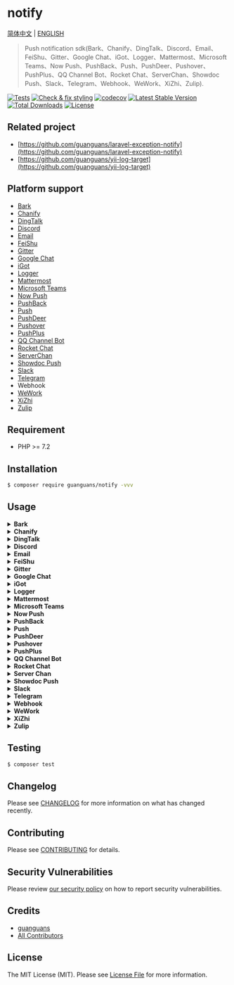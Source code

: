 # notify

[简体中文](README.md) | [ENGLISH](README-EN.md)

> Push notification sdk(Bark、Chanify、DingTalk、Discord、Email、FeiShu、Gitter、Google Chat、iGot、Logger、Mattermost、Microsoft Teams、Now Push、PushBack、Push、PushDeer、Pushover、PushPlus、QQ Channel Bot、Rocket Chat、ServerChan、Showdoc Push、Slack、Telegram、Webhook、WeWork、XiZhi、Zulip).

[![Tests](https://github.com/guanguans/notify/workflows/Tests/badge.svg)](https://github.com/guanguans/notify/actions)
[![Check & fix styling](https://github.com/guanguans/notify/workflows/Check%20&%20fix%20styling/badge.svg)](https://github.com/guanguans/notify/actions)
[![codecov](https://codecov.io/gh/guanguans/notify/branch/main/graph/badge.svg?token=URGFAWS6S4)](https://codecov.io/gh/guanguans/notify)
[![Latest Stable Version](https://poser.pugx.org/guanguans/notify/v)](//packagist.org/packages/guanguans/notify)
[![Total Downloads](https://poser.pugx.org/guanguans/notify/downloads)](//packagist.org/packages/guanguans/notify)
[![License](https://poser.pugx.org/guanguans/notify/license)](//packagist.org/packages/guanguans/notify)

## Related project

* [https://github.com/guanguans/laravel-exception-notify](https://github.com/guanguans/laravel-exception-notify)
* [https://github.com/guanguans/yii-log-target](https://github.com/guanguans/yii-log-target)

## Platform support

* [Bark](https://github.com/Finb/Bark)
* [Chanify](https://github.com/chanify/chanify-ios)
* [DingTalk](https://developers.dingtalk.com/document/app/custom-robot-access)
* [Discord](https://discord.com/developers/docs/resources/webhook#edit-webhook-message)
* [Email](https://symfony.com/doc/current/mailer.html)
* [FeiShu](https://www.feishu.cn/hc/zh-CN/articles/360024984973)
* [Gitter](https://developer.gitter.im/docs/messages-resource)
* [Google Chat](https://developers.google.com/hangouts/chat/how-tos/webhooks)
* [iGot](http://hellyw.com/#/)
* [Logger](https://github.com/php-fig/log)
* [Mattermost](https://api.mattermost.com)
* [Microsoft Teams](https://www.microsoft.com/zh-cn/microsoft-teams/teams-for-work)
* [Now Push](https://nowpush.io/api-docs/)
* [PushBack](https://pushback.io/docs/getting-started)
* [Push](https://docs.push.techulus.com/api-documentation)
* [PushDeer](http://pushdeer.com)
* [Pushover](https://pushover.net)
* [PushPlus](https://pushplus.hxtrip.com/index)
* [QQ Channel Bot](https://bot.q.qq.com/wiki/develop/api/openapi/message/post_messages.html)
* [Rocket Chat](https://docs.rocket.chat/guides/administration/admin-panel/integrations)
* [ServerChan](https://sct.ftqq.com)
* [Showdoc Push](https://push.showdoc.com.cn/#/)
* [Slack](https://api.slack.com/messaging/webhooks)
* [Telegram](https://core.telegram.org/bots/api#sendmessage)
* Webhook
* [WeWork](https://open.work.weixin.qq.com/api/doc/90000/90136/91770)
* [XiZhi](https://xz.qqoq.net/#/index)
* [Zulip](https://zulip.com/api/send-message)

## Requirement

* PHP >= 7.2

## Installation

```bash
$ composer require guanguans/notify -vvv
```

## Usage

<details>
<summary><b>Bark</b></summary>

```php
use Guanguans\Notify\Factory;
use Guanguans\Notify\Clients\Client;

$barkMessage = new \Guanguans\Notify\Messages\BarkMessage([
    'title' => 'This is title.',
    'body' => 'This is body.',
    'copy' => 'This is copy.',
    'url' => 'https://github.com/guanguans/notify',
    'sound' => 'bell',
    'group' => 'group',
    // 'icon' => 'https://avatars0.githubusercontent.com/u/25671453?s=200&v=4',
    // 'group' => 'group',
    // 'level' => 'passive',
    // 'badge' => 5,
    // 'isArchive' => 1,
    // 'autoCopy' => 1,
    // 'automaticallyCopy' => 1,
]);
Factory::bark()
    // ->setBaseUri('The server address of your own deployment.')
    ->setToken('ihnPXb8KDj9dHStfQ5c')
    ->setMessage($barkMessage)
    ->sending(function (Client $client){
        // do something for before send
        dump($client->getRequestParams());
    })
    ->sended(function (Client $client){
        // do something for after send
        dump($client->getResponse());
    })
    ->send();
```
</details>

<details>
<summary><b>Chanify</b></summary>

```php
// Text Message
Factory::chanify()
    // ->setBaseUri('The server address of your own deployment.')
    ->setToken('fh4gGEiJBQVdIWlVKS1JORVY0UlVETFZYVVpRTlNLTlVZVlZPT1JFGhR7vAyf8Uj5UQhhK4n6QfVzih96QyIECAEQAQ.E0eBnLbfNwWrWZ1YSAZfkCQWZAPdBl6pVr26lRf6Srs')
    ->setMessage((new \Guanguans\Notify\Messages\Chanify\TextMessage([
        'title'    => 'This is title.',
        'text'     => 'This is text.',
        // 'copy'     => 'This is copy.',
        // 'actions'  => [
        //     "ActionName1|http://<action host>/<action1>",
        //     "ActionName2|http://<action host>/<action2>",
        // ],
        // 'autocopy' => 0,
        // 'sound'    => 0,
        // 'priority' => 10,
    ])))
    ->send();

// Link Message
Factory::chanify()
    // ->setBaseUri('The server address of your own deployment.')
    ->setToken('fh4gGEiJBQVdIWlVKS1JORVY0UlVETFZYVVpRTlNLTlVZVlZPT1JFGhR7vAyf8Uj5UQhhK4n6QfVzih96QyIECAEQAQ.E0eBnLbfNwWrWZ1YSAZfkCQWZAPdBl6pVr26lRf6Srs')
    ->setMessage((new \Guanguans\Notify\Messages\Chanify\LinkMessage([
        'link'     => 'https://github.com/guanguans/notify',
        // 'sound'    => 0,
        // 'priority' => 10,
    ])))
    ->send();
```
</details>

<details>
<summary><b>DingTalk</b></summary>

```php
// Text Message
Factory::dingTalk()
    ->setToken('c44fec1ddaa8a833156efb77b7865d62ae13775418030d94d05da08bfca73e')
    ->setSecret('SECc32bb7345c0f73da2b9786f0f7dd5083bd768a29b82e6d460149d730eee51730')
    ->setMessage((new \Guanguans\Notify\Messages\DingTalk\TextMessage([
        'content'   => 'This is content(keyword).',
        // 'atMobiles' => [13948484984],
        // 'atDingtalkIds' => [123456],
        // 'isAtAll'   => false,
    ])))
    ->send();

// Link Message
Factory::dingTalk()
    ->setToken('c44fec1ddaa8a833156efb77b7865d62ae13775418030d94d05da08bfca73e')
    ->setSecret('SECc32bb7345c0f73da2b9786f0f7dd5083bd768a29b82e6d460149d730eee51730')
    ->setMessage((new \Guanguans\Notify\Messages\DingTalk\LinkMessage([
        'title'      => 'This is content.',
        'text'       => 'This is text(keyword).',
        'messageUrl' => 'https://github.com/guanguans/notify',
        'picUrl'     => 'https://avatars.githubusercontent.com/u/22309277?v=4',
    ])))
    ->send();

// Markdown Message
Factory::dingTalk()
    ->setToken('c44fec1ddaa8a833156efb77b7865d62ae13775418030d94d05da08bfca73e')
    ->setSecret('SECc32bb7345c0f73da2b9786f0f7dd5083bd768a29b82e6d460149d730eee51730')
    ->setMessage((new \Guanguans\Notify\Messages\DingTalk\MarkdownMessage([
        'title' => 'This is title.',
        'text'  => '> This is text(keyword).',
        // 'atMobiles' => [13948484984],
        // 'atDingtalkIds' => [123456],
        // 'isAtAll'   => false,
    ])))
    ->send();

// Feed Card Message
$message = new \Guanguans\Notify\Messages\DingTalk\FeedCardMessage([
    'title'      => 'This is title(keyword) 0.',
    'messageURL' => 'https://github.com/guanguans/notify',
    'picURL'     => 'https://avatars.githubusercontent.com/u/22309277?v=4'
]);
Factory::dingTalk()
    ->setToken('c44fec1ddaa8a833156efb77b7865d62ae13775418030d94d05da08bfca73e')
    ->setSecret('SECc32bb7345c0f73da2b9786f0f7dd5083bd768a29b82e6d460149d730eee51730')
    ->setMessage($message)
    ->send();

// Single Action Card Message
Factory::dingTalk()
    ->setToken('c44fec1ddaa8a833156efb77b7865d62ae13775418030d94d05da08bfca73e')
    ->setSecret('SECc32bb7345c0f73da2b9786f0f7dd5083bd768a29b82e6d460149d730eee51730')
    ->setMessage(new \Guanguans\Notify\Messages\DingTalk\SingleActionCardMessage([
        'title'       => 'This is title(keyword).',
        'text'        => 'This is text.',
        'singleTitle' => 'This is singleTitle.',
        'singleURL'   => 'https://avatars.githubusercontent.com/u/22309277?v=4',
        // 'btnOrientation' => 1
    ]))
    ->send();

// Btns Action Card Message
$message = new \Guanguans\Notify\Messages\DingTalk\BtnsActionCardMessage([
    'title'          => 'This is title(keyword).',
    'text'           => 'This is text.',
    // 'hideAvatar'     => 1,
    // 'btnOrientation' => 1,
    'btns' => [
        [
            'title'     => 'This is title 1',
            'actionURL' => 'https://github.com/guanguans/notify',
        ]
    ]
]);
$message->addBtn([
    'title'     => 'This is title 2',
    'actionURL' => 'https://github.com/guanguans/notify',
]);
Factory::dingTalk()
    ->setToken('c44fec1ddaa8a833156efb77b7865d62ae13775418030d94d05da08bfca73e')
    ->setSecret('SECc32bb7345c0f73da2b9786f0f7dd5083bd768a29b82e6d460149d730eee51730')
    ->setMessage($message)
    ->send();
```
</details>

<details>
<summary><b>Discord</b></summary>

```php
$message = new \Guanguans\Notify\Messages\DiscordMessage([
    'content' => 'This is content.',
    //'username' => 'notify bot.',
    //'avatar_url' => 'https://avatars.githubusercontent.com/u/22309277?v=4',
    //'tts' => false,
    //'embeds' => $embed = [
    //    'title' => 'This is title.',
    //    'type' => 'This is type.',
    //    'description' => 'This is description.',
    //    'url' => 'https://avatars.githubusercontent.com/u/22309277?v=4',
    //    'color' => '0365D6',
    //    'footer' => [
    //        'text' => 'This is text.',
    //        'icon_url' => 'https://avatars.githubusercontent.com/u/22309277?v=4',
    //    ],
    //    'image' => [
    //        'url' => 'https://avatars.githubusercontent.com/u/22309277?v=4',
    //    ],
    //    'thumbnail' => [
    //        'url' => 'https://avatars.githubusercontent.com/u/22309277?v=4',
    //    ],
    //    'author' => [
    //        'name' => 'This is name.',
    //        'url' => 'https://avatars.githubusercontent.com/u/22309277?v=4.',
    //        'icon_url' => 'https://avatars.githubusercontent.com/u/22309277?v=4',
    //    ],
    //    'fields' => [
    //        [
    //            'name' => 'This is name.',
    //            'value' => 'This is value.',
    //            'inline' => false,
    //        ],
    //    ],
    ],
]);

Factory::discord()
    ->setWebhookUrl('https://discord.com/api/webhooks/955407924304425000/o7RfCGxek_o8kfR6Q9i')
    ->setMessage($message)
    ->send();
```
</details>

<details>
<summary><b>Email</b></summary>

```bash
# Install dependencies
$ composer require symfony/mailer -vvv
```

```php
$email = \Guanguans\Notify\Messages\EmailMessage::create()
    ->from('from@qq.com')
    ->to('to@qq.com')
    //->cc('cc@example.com')
    //->bcc('bcc@example.com')
    //->replyTo('replyTo@example.com')
    // ->priority(\Guanguans\Notify\Messages\EmailMessage::PRIORITY_HIGH)
    ->subject('This is a testing for notify.')
    // ->html('<p>Sending emails is fun again!</p>')
    ->text('This is a testing.');

Factory::mailer()
    ->setDsn('smtp://user:pass@smtp.qq.com:465?verify_peer=0')
    ->setMessage($email)
    ->send();
```
</details>

<details>
<summary><b>FeiShu</b></summary>

```php
// Text Message
Factory::feiShu()
    ->setToken('b6eb70d9-6e19-4f87-af48-348b028186')
    ->setSecret('iigDOvnsIn6aFS1pYHHEHh')
    ->setMessage(new \Guanguans\Notify\Messages\FeiShu\TextMessage('This is title(keyword).'))
    ->send();

// Post Message
$post = [
    'zh_cn' => [
        'title'   => '项目更新通知',
        'content' => [
            [
                [
                    "tag"  => "text",
                    "text" => "项目有更新(keyword)"
                ]
            ]
        ]
    ]
];
Factory::feiShu()
    ->setToken('b6eb70d9-6e19-4f87-af48-348b028186')
    ->setSecret('iigDOvnsIn6aFS1pYHHEHh')
    ->setMessage(new \Guanguans\Notify\Messages\FeiShu\PostMessage($post))
    ->send();

// Image Message
Factory::feiShu()
    ->setToken('b6eb70d9-6e19-4f87-af48-348b028186')
    ->setSecret('iigDOvnsIn6aFS1pYHHEHh')
    ->setMessage(new \Guanguans\Notify\Messages\FeiShu\ImageMessage('img_ecffc3b9-8f14-400f-a014-05eca1a4xxxx'))
    ->send();

// ShareChat Message
Factory::feiShu()
    ->setToken('b6eb70d9-6e19-4f87-af48-348b028186')
    ->setSecret('iigDOvnsIn6aFS1pYHHEHh')
    ->setMessage(new \Guanguans\Notify\Messages\FeiShu\ShareChatMessage('oc_f5b1a7eb27ae2c7b6adc2a74fafxxxxx'))
    ->send();

// Card Message
$card = [
    'elements' => [
        [
            'tag'  => 'div',
            'text' => [
                'content' => '**西湖(keyword)**，位于浙江省杭州市西湖区龙井路1号，杭州市区西部，景区总面积49平方千米，汇水面积为21.22平方千米，湖面面积为6.38平方千米。',
                'tag'     => 'lark_md',
            ],
        ],
    ],
];
Factory::feiShu()
    ->setToken('b6eb70d9-6e19-4f87-af48-348b0281866c')
    ->setSecret('iigDOvnsIn6aFS1pYHHEHh')
    ->setMessage(new \Guanguans\Notify\Messages\FeiShu\CardMessage($card))
    ->send();
```
</details>

<details>
<summary><b>Gitter</b></summary>

```php
Factory::gitter()
    ->setToken('b9e7931ecacb08b7ab4df5e98bc149d33d7faf1')
    ->setRoomId('61af21b96da03739848bfef')
    ->setMessage(new \Guanguans\Notify\Messages\GitterMessage('This is testing.'))
    ->send();
```
</details>

<details>
<summary><b>Google Chat</b></summary>

```php
Factory::googleChat()
    ->setToken('accessToken')
    ->setKey('accessKey')
    ->setSpace('space')
    // ->setThreadKey('threadKey')
    ->setMessage(new \Guanguans\Notify\Messages\GoogleChatMessage([
        'text' => 'This is a testing.',
    ]))
    ->send();
```
</details>

<details>
<summary><b>iGot</b></summary>

```php
Factory::iGot()
    ->setToken('5dcd2f91d38cc47447414')
    ->setMessage(
        new \Guanguans\Notify\Messages\IGotMessage([
            'content' => 'This is content.',
            // 'title' => 'This is title.',
            // 'url' => 'https://www.github.com/guanguans/notify',
            // 'automaticallyCopy' => 1,
            // 'urgent' => 1,
            // 'copy' => 'This is copy.',
            // 'detail' => [
            //     'title' => 'This is detail title.',
            //     'content' => 'This is detail content.',
            // ],
        ])
    )
    ->send();
```
</details>

<details>
<summary><b>Logger</b></summary>

```php
Factory::logger()
    ->setLogger(new \Psr\Log\NullLogger())
    // ->setLevel('warning')
    ->setMessage(new \Guanguans\Notify\Messages\LoggerMessage('This is a testing.'))
    ->send();
```
</details>

<details>
<summary><b>Mattermost</b></summary>

```php
Factory::mattermost()
    ->setBaseUri('https://guanguans.cloud.mattermost.com')
    ->setToken('r7jezodttibgueijpahyyfh1qa')
    ->setMessage(
        new \Guanguans\Notify\Messages\MattermostMessage([
            'channel_id' => 'sat5ohbs5byixd86tmxtk13',
            'message' => 'This is a testing.',
            // 'is_pinned' => true,
            // 'create_at' => 1639041968509,
            // 'edit_at' => 1639041968509,
            // 'root_id' => '',
            // 'original_id' => '',
            // 'type' => '',
            // 'pending_post_id' => '1639041968509abc',
            // 'participants' => null,
            // 'props' => ['key' => 'value'],
            // 'file_ids' => ['o3x4y157jff5xydf5m91bft1oo'],
        ])
    )
    ->send();
```
</details>

<details>
<summary><b>Microsoft Teams</b></summary>

```php
$microsoftTeamsMessage = new MicrosoftTeamsMessage([
    'correlationId' => 'This is correlationId.',
    'expectedActors' => [
        'john@contoso.com',
    ],
    'originator' => 'This is originator.',
    'summary' => 'This is summary.',
    'themeColor' => '0076D7',
    'hideOriginalBody' => false,
    'title' => 'This is title.',
    'text' => 'This is text.',
    'sections' => [],
    'potentialAction' => [],
]);

$microsoftTeamsMessage
    ->addSection([
        'title' => 'This is title.',
        'startGroup' => true,
        'activityImage' => 'This is activityImage.',
        'activityTitle' => 'This is activityTitle.',
        'activitySubtitle' => 'This is activitySubtitle.',
        'activityText' => 'This is activityText.',
        'heroImage' => 'This is heroImage.',
        'text' => 'This is text.',
        'facts' => [
            [
                'name' => 'This is name.',
                'value' => 'This is value.',
            ],
        ],
        'images' => [
            'This is images.',
        ],
        'potentialAction' => [],
    ])
    ->addPotentialAction([
        '@type' => 'OpenUri',
        'name' => 'This is name.',
        'targets' => [
            [
                'os' => 'default',
                'uri' => 'https://learn.microsoft.com/outlook/actionable-messages',
            ],
        ],
    ])
    ->addPotentialAction([
        '@type' => 'HttpPOST',
        'name' => 'This is name.',
        'target' => 'https://learn.microsoft.com/outlook/actionable-messages',
        'headers' => [
            [
                'name' => 'X-Version',
                'value' => 'v1.0.0',
            ],
        ],
        'body' => [
            'field' => 'value',
        ],
        'bodyContentType' => 'application/x-www-form-urlencoded',
    ])
    ->addPotentialAction([
        '@type' => 'ActionCard',
        'name' => 'This is name.',
        'inputs' => [
            [
                '@type' => 'TextInput',
                'id' => 'comment',
                'isRequired' => true,
                'title' => 'This is title.',
                'value' => 'This is value.',
                'isMultiline' => true,
            ],
        ],
        'actions' => [],
    ])
    ->addPotentialAction([
        '@type' => 'InvokeAddInCommand',
        'name' => 'This is name.',
        'addInId' => '527104a1-f1a5-475a-9199-7a968161c870',
        'desktopCommandId' => 'show',
        'initializationContext' => [
            'property1' => 'This is property1.',
            'property2' => 'This is property2.',
        ],
    ]);

Factory::microsoftTeams()
    ->setWebhookUrl('url')
    ->setMessage($microsoftTeamsMessage)
    ->send();
```
</details>

<details>
<summary><b>Now Push</b></summary>

```php
// Note Message
Factory::nowPush()
    ->setToken('vpNVue4teSl93ijHBVT6sDT4sHLP7OMTzFCfdQb0QxLYvL')
    ->setMessage(new \Guanguans\Notify\Messages\NowPush\NoteMessage('This is a note.'))
    ->send();

// Image Message
Factory::nowPush()
    ->setToken('vpNVue4teSl93ijHBVT6sDT4sHLP7OMTzFCfdQb0QxLYvL')
    ->setMessage(new \Guanguans\Notify\Messages\NowPush\ImageMessage('https://www.nowpush.app/assets/img/welcome/welcome-mockup.png'))
    ->send();

// Link Message
Factory::nowPush()
    ->setToken('vpNVue4teSl93ijHBVT6sDT4sHLP7OMTzFCfdQb0QxLYvL')
    ->setMessage(new \Guanguans\Notify\Messages\NowPush\LinkMessage('https://github.com/guanguans/notify'))
    ->send();

// User Info
Factory::nowPush()
    ->setToken('vpNVue4teSl93ijHBVT6sDT4sHLP7OMTzFCfdQb0QxLYvL')
    ->getUser();
```
</details>

<details>
<summary><b>PushBack</b></summary>

```php
Factory::pushBack()
    ->setToken('at_uDCCK8gdHJPN613lASV')
    // ->setSynchonousMode()
    ->setMessage(
        new \Guanguans\Notify\Messages\PushBackMessage([
            'id' => 'User_1730',
            'title' => 'This is title.',
            // 'body' => 'This is body.',
            // 'action1' => 'action1',
            // 'action2' => 'action2',
            // 'reply' => 'reply',
        ])
    )
    ->send();
```
</details>

<details>
<summary><b>Push</b></summary>

```php
Factory::push()
    ->setToken('5db80e8a-1f9b-4f98-929a-75892cedc')
    ->setMessage(
        new \Guanguans\Notify\Messages\PushMessage([
            'title' => 'This is a title.',
            'body' => 'This is a body.',
            // 'link' => 'https://github.com/guanguans/notify',
            // 'image' => 'https://www.nowpush.app/assets/img/welcome/welcome-mockup.png',
        ])
    )
    ->send();
```
</details>

<details>
<summary><b>PushDeer</b></summary>

```php
Factory::pushDeer()
    ->setToken('PDU8024TTt9Yvx4wkm08SmSXAY9pnPycl5RrB')
    ->setMessage(new \Guanguans\Notify\Messages\PushDeerMessage('## This is text.', '> This is desp.', 'markdown'))
    ->send();
```
</details>

<details>
<summary><b>Pushover</b></summary>

```php
Factory::pushover()
    ->setToken('abs9tevjnpu2p7x1yii8uf23')
    ->setUserToken('uz86ivgu7xkizpdpdo65vw2c')
    ->setMessage(
        new \Guanguans\Notify\Messages\PushoverMessage([
            'message' => 'This is message.',
            // 'title' => 'This is title.',
            // 'timestamp' => time(),
            // 'priority' => 2,
            // 'url' => 'https://www.guanguans.cn',
            // 'url_title' => 'This is URL title.',
            // 'sound' => 'none',
            // 'retry' => 60,
            // 'expire' => 3600,
            // 'html' => 1,
            // 'monospace' => 0,
            // 'callback' => 'https://www.guanguans.cn/',
            // 'device' => 'This is device.',
            // 'attachment' => '/Users/yaozm/Downloads/xxx.png',
        ])
    )
    ->send();

// sounds
Factory::pushover()
    ->setToken('abs9tevjnpu2p7x1yii8uf23')
    ->sounds();
```
</details>

<details>
<summary><b>PushPlus</b></summary>

```php
Factory::pushPlus()
    ->setToken('762e3f7efd764ad5acaa9cc26ac20')
    ->setMessage(new \Guanguans\Notify\Messages\PushPlusMessage([
        'content' => 'This is content.',
        // 'title' => 'This is title.',
        // 'template' => 'html',
        // 'topic' => 'topic',
    ]))
    ->send();
```
</details>

<details>
<summary><b>QQ Channel Bot</b></summary>

```bash
# Install dependencies
$ composer require textalk/websocket -vvv
```

```php
// Get the list of user channels
Factory::qqChannelBot()
    ->setAppid('102001')
    ->setToken('eghXYBXQH0QXBByb8Zj4VeRGterQG')
    ->getUserChannels();

// Get the subchannel list
Factory::qqChannelBot()
    ->setAppid('102001')
    ->setToken('eghXYBXQH0QXBByb8Zj4VeRGterQG')
    ->getSubChannels(5099581822453968); // Channel ID

// Send a channel message
Factory::qqChannelBot()
    ->setAppid('102001')
    ->setToken('eghXYBXQH0QXBByb8Zj4VeRGterQG')
    ->setChannelId('4317') // Sub Channel ID
    // ->sandboxEnvironment()
    // ->setSecret('3yfBSaUCfy3zlQr5')
    ->setMessage(
        \Guanguans\Notify\Messages\QqChannelBotMessage::create([
            'content' => 'This is content.',
            'image' => 'https://avatars.githubusercontent.com/u/22309277?v=4',
            // 'msg_id' => '3yfBSa',
            // 'embed' => [],
            // 'ark' => [],
            // 'message_reference' => [],
            // 'markdown' => [],
        ])
    )
    ->send();
```
</details>

<details>
<summary><b>Rocket Chat</b></summary>

```php
Factory::rocketChat()
    ->setToken('EemSHx9ioqdmrWouS/yYpmhqDSyd7CqmSAnyBfKezLyzotswbRSpkD9MCNxqtPL')
    ->setBaseUri('https://guanguans.rocket.chat')
    ->setMessage(
        new \Guanguans\Notify\Messages\RocketChatMessage([
            'alias' => '报警机器人',
            'emoji' => ':warning:',
            'text' => 'This is a testing. ',
            // 'attachments' => [
            //     [
            //         'title' => 'This is a title.',
            //         'title_link' => 'https://rocket.chat',
            //         'text' => 'This is a text.',
            //         'image_url' => 'http://www.xxx.png',
            //         'color' => '#764FA5',
            //     ],
            // ],
        ])
    )
    ->send();
```
</details>

<details>
<summary><b>Server Chan</b></summary>

```php
Factory::serverChan()
    ->setToken('SCT35149Thtf1g2Bc14QJuQ6HFpW5YG')
    ->setMessage(new \Guanguans\Notify\Messages\ServerChanMessage('This is title.', 'This is desp.'))
    ->send();

// Check
Factory::serverChan()->check(3334849, 'SCTJlJV1J87hS');
```
</details>

<details>
<summary><b>Showdoc Push</b></summary>

```php
Factory::showdocPush()
    ->setToken('f096edb95f92540219a41e47060eeb6d9461')
    ->setMessage(new \Guanguans\Notify\Messages\ShowdocPushMessage('This is title.', 'This is content.'))
    ->send();
```
</details>

<details>
<summary><b>Slack</b></summary>

```php
$message = new \Guanguans\Notify\Messages\SlackMessage([
    'text' => 'This is text.',
    //'channel' => '#general',
    //'username' => 'notify bot',
    //'icon_emoji' => ':ghost:',
    //'icon_url' => 'https://avatars.githubusercontent.com/u/22309277?v=4',
    //'unfurl_links' => true,
    //'attachments' => $attachment = [
    //    'fallback' => 'Required text summary of the attachment',
    //    'text' => 'Optional text that should appear within the attachment',
    //    'pretext' => 'Optional text that should appear above the formatted data',
    //    'color' => '#36a64f',
    //    'fields' => [
    //        [
    //            'title' => 'Required Field Title',
    //            'value' => 'Text value of the field.',
    //            'short' => false,
    //        ],
    //    ],
    //],
]);

Factory::slack()
    ->setWebhookUrl('https://hooks.slack.com/services/TPU9A98MT/B038KNUC0GY/6pKH3vfa3mjlUPcgLSjzR')
    ->setMessage($message)
    ->send();
```
</details>

<details>
<summary><b>Telegram</b></summary>

```php
// getUpdates(Chat ID)
Factory::telegram()
    ->setToken('5146570:AAF-Pi1MBPa46wdyobfZZdZL1-PlDfrZ')
    ->getUpdates();

// Text
\Guanguans\Notify\Messages\Telegram\TextMessage::create([
    'chat_id' => 50443416,
    'text' => '*This is text*',
    'parse_mode' => 'MarkdownV2',
    // 'entities' => [],
    // 'disable_web_page_preview' => true,
    // 'disable_notification' => true,
    // 'protect_content' => true,
    // 'reply_to_message_id' => 5,
    // 'allow_sending_without_reply' => true,
    // 'reply_markup' => [],
]);

Factory::telegram()
    ->setToken('5146570195:AAF-Pi1MBPa46wdyobfZZdZL')
    ->setMessage($message)
    ->send();
```
</details>

<details>
<summary><b>Webhook</b></summary>

```php
$message = \Guanguans\Notify\Messages\WebhookMessage::create([
    'content' => 'This is content.',
    'username' => 'notify bot.',
])
// ->setHeaders(['Accept' => '*/*'])
// ->setQuery([['foo' => 'bar']])
->setVerify(false);

Factory::webhook()
    ->setUrl('https://discord.com/api/webhooks/955407924304425000/o7RfCGxek_o8kfR6Q9iGKtTdRJ')
    // ->setRequestMethod('postJson')
    ->setMessage($message)
    ->send();
```
</details>

<details>
<summary><b>WeWork</b></summary>

```php
// Text Message
Factory::weWork()
    ->setToken('73a3d5a3-ceff-4da8-bcf3-ff5891778f')
    ->setMessage((new \Guanguans\Notify\Messages\WeWork\TextMessage([
        'content'               => 'This is content.',
        // 'mentioned_list'        => ["wangqing", "@all"],
        // 'mentioned_mobile_list' => ["13800001111", "@all"],
    ])))
    ->send();

// Markdown Message
Factory::weWork()
    ->setToken('73a3d5a3-ceff-4da8-bcf3-ff5891778f')
    ->setMessage(new \Guanguans\Notify\Messages\WeWork\MarkdownMessage("# This is title.\n This is content."))
    ->send();

// Image Message
Factory::weWork()
    ->setToken('73a3d5a3-ceff-4da8-bcf3-ff5891778f')
    ->setMessage(new \Guanguans\Notify\Messages\WeWork\ImageMessage('https://avatars.githubusercontent.com/u/22309277?v=4'))
    ->send();

// News Message
$message = new \Guanguans\Notify\Messages\WeWork\NewsMessage([
    'title'       => 'This is title1.',
    'description' => 'This is description.',
    'url'         => 'https://github.com/guanguans/notify',
    'picurl'      => 'https://avatars.githubusercontent.com/u/22309277?v=4',
]);
$message->addArticle([
    'title'       => 'This is title2.',
    'description' => 'This is description.',
    'url'         => 'https://github.com/guanguans/notify',
    'picurl'      => 'https://avatars.githubusercontent.com/u/22309277?v=4',
]);
Factory::weWork()
    ->setToken('73a3d5a3-ceff-4da8-bcf3-ff5891778f')
    ->setMessage($message)
    ->send();
```
</details>

<details>
<summary><b>XiZhi</b></summary>

```php
// Single
Factory::xiZhi()
    // ->setType('single')
    ->setToken('XZd60aea56567ae39a1b1920cbc42bb5')
    ->setMessage(new \Guanguans\Notify\Messages\XiZhiMessage('This is title.', 'This is content.'))
    ->send();

// Channel
Factory::xiZhi()
    ->setType('channel')
    ->setToken('XZ8da15b55a6725497232d87298bcd34')
    ->setMessage(new \Guanguans\Notify\Messages\XiZhiMessage('This is title.', 'This is content.'))
    ->send();
```
</details>

<details>
<summary><b>Zulip</b></summary>

```php
// Private Message
Factory::zulip()
    ->setToken('Mc0b7YBmibOVjLdk7KKSpT9SJLi1h')
    ->setEmail('798314049@qq.com')
    ->setBaseUri('https://coole.zulipchat.com')
    ->setMessage(new \Guanguans\Notify\Messages\Zulip\PrivateMessage('798314049@qq.com', 'This is testing.'))
    ->send();

// Stream Message
Factory::zulip()
    ->setToken('Mc0b7YBmibOVjLdk7KKSpT9SJLi1h')
    ->setEmail('798314049@qq.com')
    ->setBaseUri('https://coole.zulipchat.com')
    ->setMessage(new \Guanguans\Notify\Messages\Zulip\StreamMessage([
        'to' => 'coole',
        'content' => 'This is testing.',
        'topic' => 'bug',
        //'queue_id' => '1593114627:0',
        //'local_id' => '100.01',
    ]))
    ->send();
```
</details>

## Testing

```bash
$ composer test
```

## Changelog

Please see [CHANGELOG](CHANGELOG.md) for more information on what has changed recently.

## Contributing

Please see [CONTRIBUTING](.github/CONTRIBUTING.md) for details.

## Security Vulnerabilities

Please review [our security policy](../../security/policy) on how to report security vulnerabilities.

## Credits

* [guanguans](https://github.com/guanguans)
* [All Contributors](../../contributors)

## License

The MIT License (MIT). Please see [License File](LICENSE) for more information.
